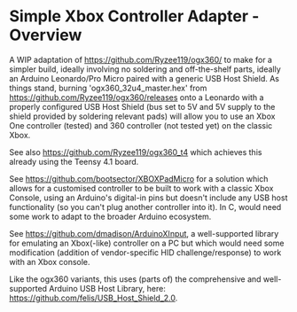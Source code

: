 # Simple Xbox Controller Adapter - Overview

A WIP adaptation of https://github.com/Ryzee119/ogx360/ to make for a simpler build, ideally involving no soldering and off-the-shelf parts, ideally an Arduino Leonardo/Pro Micro paired with a generic USB Host Shield. As things stand, burning 'ogx360_32u4_master.hex' from https://github.com/Ryzee119/ogx360/releases onto a Leonardo with a properly configured USB Host Shield (bus set to 5V and 5V supply to the shield provided by soldering relevant pads) will allow you to use an Xbox One controller (tested) and 360 controller (not tested yet) on the classic Xbox.

See also https://github.com/Ryzee119/ogx360_t4 which achieves this already using the Teensy 4.1 board.

See https://github.com/bootsector/XBOXPadMicro for a solution which allows for a customised controller to be built to work with a classic Xbox Console, using an Arduino's digital-in pins but doesn't include any USB host functionality (so you can't plug another controller into it). In C, would need some work to adapt to the broader Arduino ecosystem.

See https://github.com/dmadison/ArduinoXInput, a well-supported library for emulating an Xbox(-like) controller on a PC but which would need some modification (addition of vendor-specific HID challenge/response) to work with an Xbox console.

Like the ogx360 variants, this uses (parts of) the comprehensive and well-supported Arduino USB Host Library, here: https://github.com/felis/USB_Host_Shield_2.0. 